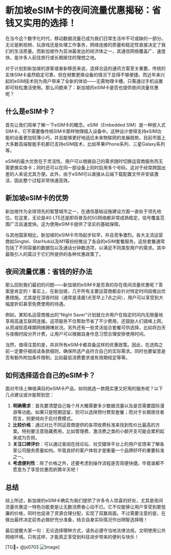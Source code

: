 # 新加坡eSIM卡的夜间流量优惠揭秘：省钱又实用的选择！

在当今这个数字化时代，移动数据流量已成为我们日常生活中不可或缺的一部分。无论是刷视频、玩游戏还是处理工作事务，网络连接的质量和稳定性直接决定了我们的生活质量。而新加坡作为亚洲最发达的经济体之一，其通信网络覆盖广、速度快，是许多人前往旅行或长期居住的理想之地。

对于计划到新加坡的游客或者新移民来说，选择合适的通讯方案至关重要。传统的实体SIM卡虽然稳定可靠，但在频繁更换设备的情况下显得不够便捷。而近年来兴起的eSIM技术则为用户带来了全新的体验——无需物理卡槽，只需通过手机设置即可轻松激活使用。那么问题来了：新加坡的eSIM卡是否也提供夜间流量优惠呢？

## 什么是eSIM卡？

首先让我们简单了解一下eSIM卡的概念。eSIM（Embedded SIM）是一种嵌入式SIM卡，它不需要像传统SIM卡那样物理插入设备中。这种设计使得支持eSIM功能的设备更加轻薄小巧，并且能够更好地适应未来物联网的发展趋势。目前市面上大多数高端智能手机都已支持eSIM技术，比如苹果iPhone系列、三星Galaxy系列等。

eSIM的最大优势在于灵活性。用户可以根据自己的需求随时切换运营商服务而无需更换实体卡；同时还可以在同一部设备上同时启用多个号码，这对于经常跨国出差的人来说尤其方便。此外，由于eSIM可以直接从云端下载配置文件并安装激活，因此整个过程非常快速高效。

## 新加坡eSIM卡的优势

新加坡作为全球领先的智慧城市之一，在通信基础设施建设方面一直处于领先地位。在这里，无论是4G LTE还是即将普及的5G网络都非常成熟稳定，信号覆盖范围广泛且速度快。这为使用eSIM卡提供了坚实的基础保障。

与其他国家相比，新加坡的eSIM卡市场起步较早，并且竞争激烈。各大主流运营商如Singtel、StarHub以及M1等纷纷推出了各自的eSIM套餐服务。这些套餐通常包括了不同容量的数据包以及通话分钟数选项，以满足不同类型用户的需求。其中最吸引人的莫过于它们所提供的各种优惠政策了。

## 夜间流量优惠：省钱的好办法

那么回到我们最初的问题——新加坡的eSIM卡是否真的存在夜间流量优惠呢？答案是肯定的！事实上，在新加坡，几乎所有主要运营商都会针对特定时间段推出优惠措施。尤其是在深夜时段（通常是凌晨1点至早上7点之间），用户可以享受到大幅度折扣甚至免费使用的待遇。

例如，某知名运营商推出的“Night Saver”计划就允许用户在指定时间内无限量地享用高速互联网连接。这项服务不仅帮助节省了不少费用，还鼓励人们错峰上网，从而减轻高峰期网络拥堵状况。另外还有一些灵活组合套餐可供选择，比如将白天与夜晚时段分开计费，让用户可以根据自身作息习惯合理安排使用时间。

当然，值得注意的是，并非所有eSIM卡都具备这样的优惠政策。因此，在选购之前一定要仔细阅读条款细则，确保所选产品符合自己的实际需求。同时也要留意是否有额外附加条件限制，比如最低消费要求或有效期规定等等。

## 如何选择适合自己的eSIM卡？

面对市场上琳琅满目的eSIM卡产品，如何挑选一款既实惠又好用的服务呢？以下几点建议或许能帮到您：

1. **明确需求**：首先要清楚自己每个月大概需要多少数据流量以及是否需要国际漫游等功能。如果只是短期逗留，则可以选择预付费型套餐；而对于长期居住者而言，则更倾向于后付费模式。
2. **比较价格**：通过对比不同运营商提供的各项收费标准来找到性价比最高的方案。特别要注意隐藏费用，比如管理费、激活费之类的小额开支可能会累积起来成为负担。
3. **关注口碑评价**：可以通过查阅在线论坛、社交媒体平台上的用户反馈来了解各家公司服务质量如何。毕竟良好的客户体验才是衡量一个品牌好坏的重要标准之一。
4. **考虑便利性**：除了价格之外，还要考虑到操作流程是否简便快捷。毕竟谁都不愿意为了享受优惠而折腾半天吧！

## 总结

综上所述，新加坡的eSIM卡确实为我们提供了许多令人惊喜的好处，尤其是夜间流量优惠这一特色功能更是让无数消费者心动不已。它不仅能够让用户享受到更低廉的价格，同时也促进了资源合理分配，实现了双赢局面。不过需要注意的是，在做出最终决定前务必做好充分准备，结合自身实际情况作出明智选择哦！

最后提醒大家一句：无论选择哪种方式，请务必遵守当地法律法规，文明使用公共网络环境。只有这样，才能真正享受到科技进步带来的便利与快乐！

[TG💪+ @jx0703 ![Image](https://github.com/user-attachments/assets/dbca1d08-cadb-493c-b0ec-ad6f7a83f270)]